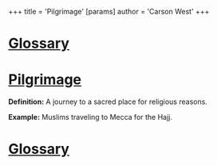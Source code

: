 +++
 title = 'Pilgrimage'
[params]
	author = 'Carson West'
+++
# [Glossary](./../glossary/)

# [Pilgrimage](./../pilgrimage/) 
**Definition:** A journey to a sacred place for religious reasons.

**Example:**  Muslims traveling to Mecca for the Hajj.

# [Glossary](./../glossary/)